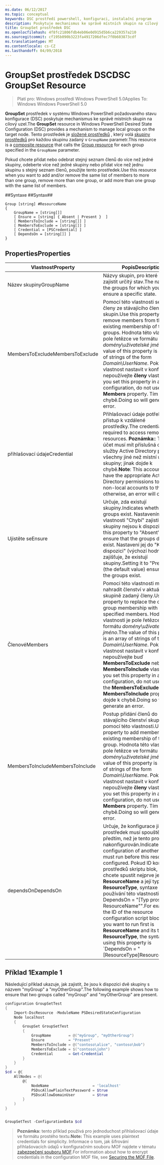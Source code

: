 ```yaml
---
ms.date: 06/12/2017
ms.topic: conceptual
keywords: DSC prostředí powershell, konfiguraci, instalační program
description: Poskytuje mechanismus ke správě místních skupin na cílový uzel.
title: GroupSet prostředek DSC
ms.openlocfilehash: 4f8fc21806fdb4eb06e0d915d5b6ca229357a210
ms.sourcegitcommit: cf195b090b3223fa4917206dfec7f0b603873cdf
ms.translationtype: MT
ms.contentlocale: cs-CZ
ms.lasthandoff: 04/09/2018
---
```

# <a name="dsc-groupset-resource"></a><span data-ttu-id="e9e94-104">GroupSet prostředek DSC</span><span class="sxs-lookup"><span data-stu-id="e9e94-104">DSC GroupSet Resource</span></span>

> <span data-ttu-id="e9e94-105">Platí pro: Windows prostředí Windows PowerShell 5.0</span><span class="sxs-lookup"><span data-stu-id="e9e94-105">Applies To: Windows Windows PowerShell 5.0</span></span>

<span data-ttu-id="e9e94-106">**GroupSet** prostředek v systému Windows PowerShell požadovaného stavu konfigurace (DSC) poskytuje mechanismus ke správě místních skupin na cílový uzel.</span><span class="sxs-lookup"><span data-stu-id="e9e94-106">The **GroupSet** resource in Windows PowerShell Desired State Configuration (DSC) provides a mechanism to manage local groups on the target node.</span></span> <span data-ttu-id="e9e94-107">Tento prostředek je [složené prostředků](authoringResourceComposite.md) , který volá [skupiny prostředků](groupResource.md) pro každou skupinu zadaný v `GroupName` parametr.</span><span class="sxs-lookup"><span data-stu-id="e9e94-107">This resource is a [composite resource](authoringResourceComposite.md) that calls the [Group resource](groupResource.md) for each group specified in the `GroupName` parameter.</span></span>

<span data-ttu-id="e9e94-108">Pokud chcete přidat nebo odebrat stejný seznam členů do více než jedné skupiny, odeberte více než jedné skupiny nebo přidat více než jednu skupinu s stejný seznam členů, použijte tento prostředek.</span><span class="sxs-lookup"><span data-stu-id="e9e94-108">Use this resource when you want to add and/or remove the same list of members to more than one group, remove more than one group, or add more than one group with the same list of members.</span></span>

##<a name="syntax"></a><span data-ttu-id="e9e94-109">Syntaxe ##</span><span class="sxs-lookup"><span data-stu-id="e9e94-109">Syntax##</span></span>
```
Group [string] #ResourceName
{
    GroupName = [string[]]
    [ Ensure = [string] { Absent | Present }  ]
    [ MembersToInclude = [string[]] ]
    [ MembersToExclude = [string[]] ]
    [ Credential = [PSCredential] ]
    [ DependsOn = [string[]] ]
}
```

## <a name="properties"></a><span data-ttu-id="e9e94-110">Properties</span><span class="sxs-lookup"><span data-stu-id="e9e94-110">Properties</span></span>

|  <span data-ttu-id="e9e94-111">Vlastnost</span><span class="sxs-lookup"><span data-stu-id="e9e94-111">Property</span></span>  |  <span data-ttu-id="e9e94-112">Popis</span><span class="sxs-lookup"><span data-stu-id="e9e94-112">Description</span></span>   |
|---|---|
| <span data-ttu-id="e9e94-113">Název skupiny</span><span class="sxs-lookup"><span data-stu-id="e9e94-113">GroupName</span></span>| <span data-ttu-id="e9e94-114">Názvy skupin, pro které chcete zajistit určitý stav.</span><span class="sxs-lookup"><span data-stu-id="e9e94-114">The names of the groups for which you want to ensure a specific state.</span></span>|
| <span data-ttu-id="e9e94-115">MembersToExclude</span><span class="sxs-lookup"><span data-stu-id="e9e94-115">MembersToExclude</span></span>| <span data-ttu-id="e9e94-116">Pomocí této vlastnosti se odebrat členy ze stávajícího členství skupin.</span><span class="sxs-lookup"><span data-stu-id="e9e94-116">Use this property to remove members from the existing membership of the groups.</span></span> <span data-ttu-id="e9e94-117">Hodnota této vlastnosti je pole řetězce ve formátu *domény*\\*uživatelské jméno*.</span><span class="sxs-lookup"><span data-stu-id="e9e94-117">The value of this property is an array of strings of the form *Domain*\\*UserName*.</span></span> <span data-ttu-id="e9e94-118">Pokud tuto vlastnost nastavit v konfiguraci, nepoužívejte **členy** vlastnost.</span><span class="sxs-lookup"><span data-stu-id="e9e94-118">If you set this property in a configuration, do not use the **Members** property.</span></span> <span data-ttu-id="e9e94-119">Tím dojde k chybě.</span><span class="sxs-lookup"><span data-stu-id="e9e94-119">Doing so will generate an error.</span></span>|
| <span data-ttu-id="e9e94-120">přihlašovací údaje</span><span class="sxs-lookup"><span data-stu-id="e9e94-120">Credential</span></span>| <span data-ttu-id="e9e94-121">Přihlašovací údaje potřebné pro přístup k vzdálené prostředky.</span><span class="sxs-lookup"><span data-stu-id="e9e94-121">The credentials required to access remote resources.</span></span> <span data-ttu-id="e9e94-122">**Poznámka:**: Tento účet musí mít příslušná oprávnění služby Active Directory přidat všechny jiné než místní účty do skupiny; jinak dojde k chybě.</span><span class="sxs-lookup"><span data-stu-id="e9e94-122">**Note**: This account must have the appropriate Active Directory permissions to add all non-local accounts to the group; otherwise, an error will occur.</span></span>
| <span data-ttu-id="e9e94-123">Ujistěte se</span><span class="sxs-lookup"><span data-stu-id="e9e94-123">Ensure</span></span>| <span data-ttu-id="e9e94-124">Určuje, zda existují skupiny.</span><span class="sxs-lookup"><span data-stu-id="e9e94-124">Indicates whether the groups exist.</span></span> <span data-ttu-id="e9e94-125">Nastavením této vlastnosti "Chybí" zajistit, že skupiny nejsou k dispozici.</span><span class="sxs-lookup"><span data-stu-id="e9e94-125">Set this property to "Absent" to ensure that the groups do not exist.</span></span> <span data-ttu-id="e9e94-126">Nastavení jej do "K dispozici" (výchozí hodnota) zajišťuje, že existují skupiny.</span><span class="sxs-lookup"><span data-stu-id="e9e94-126">Setting it to "Present" (the default value) ensures that the groups exist.</span></span>|
| <span data-ttu-id="e9e94-127">Členové</span><span class="sxs-lookup"><span data-stu-id="e9e94-127">Members</span></span>| <span data-ttu-id="e9e94-128">Pomocí této vlastnosti můžete nahradit členství v aktuální skupině zadaný členy.</span><span class="sxs-lookup"><span data-stu-id="e9e94-128">Use this property to replace the current group membership with the specified members.</span></span> <span data-ttu-id="e9e94-129">Hodnota této vlastnosti je pole řetězce ve formátu *domény*\\*uživatelské jméno*.</span><span class="sxs-lookup"><span data-stu-id="e9e94-129">The value of this property is an array of strings of the form *Domain*\\*UserName*.</span></span> <span data-ttu-id="e9e94-130">Pokud tuto vlastnost nastavit v konfiguraci, nepoužívejte buď **MembersToExclude** nebo **MembersToInclude** vlastnost.</span><span class="sxs-lookup"><span data-stu-id="e9e94-130">If you set this property in a configuration, do not use either the **MembersToExclude** or **MembersToInclude** property.</span></span> <span data-ttu-id="e9e94-131">Tím dojde k chybě.</span><span class="sxs-lookup"><span data-stu-id="e9e94-131">Doing so will generate an error.</span></span>|
| <span data-ttu-id="e9e94-132">MembersToInclude</span><span class="sxs-lookup"><span data-stu-id="e9e94-132">MembersToInclude</span></span>| <span data-ttu-id="e9e94-133">Postup přidání členů do stávajícího členství skupiny pomocí této vlastnosti.</span><span class="sxs-lookup"><span data-stu-id="e9e94-133">Use this property to add members to the existing membership of the group.</span></span> <span data-ttu-id="e9e94-134">Hodnota této vlastnosti je pole řetězce ve formátu *domény*\\*uživatelské jméno*.</span><span class="sxs-lookup"><span data-stu-id="e9e94-134">The value of this property is an array of strings of the form *Domain*\\*UserName*.</span></span> <span data-ttu-id="e9e94-135">Pokud tuto vlastnost nastavit v konfiguraci, nepoužívejte **členy** vlastnost.</span><span class="sxs-lookup"><span data-stu-id="e9e94-135">If you set this property in a configuration, do not use the **Members** property.</span></span> <span data-ttu-id="e9e94-136">Tím dojde k chybě.</span><span class="sxs-lookup"><span data-stu-id="e9e94-136">Doing so will generate an error.</span></span>|
| <span data-ttu-id="e9e94-137">dependsOn</span><span class="sxs-lookup"><span data-stu-id="e9e94-137">DependsOn</span></span> | <span data-ttu-id="e9e94-138">Určuje, že konfigurace jiný prostředek musí spouštět předtím, než je tento prostředek nakonfigurován.</span><span class="sxs-lookup"><span data-stu-id="e9e94-138">Indicates that the configuration of another resource must run before this resource is configured.</span></span> <span data-ttu-id="e9e94-139">Pokud ID konfigurace prostředků skriptu blok, který chcete spustit nejprve je třeba __ResourceName__ a její typ je __ResourceType__, syntaxe pro používání této vlastnosti je ' DependsOn = "[Typ prostředku] ResourceName"".</span><span class="sxs-lookup"><span data-stu-id="e9e94-139">For example, if the ID of the resource configuration script block that you want to run first is __ResourceName__ and its type is __ResourceType__, the syntax for using this property is \`DependsOn = "[ResourceType]ResourceName"\`\`.</span></span>|

## <a name="example-1"></a><span data-ttu-id="e9e94-140">Příklad 1</span><span class="sxs-lookup"><span data-stu-id="e9e94-140">Example 1</span></span>

<span data-ttu-id="e9e94-141">Následující příklad ukazuje, jak zajistit, že jsou k dispozici dvě skupiny s názvem "myGroup" a "myOtherGroup".</span><span class="sxs-lookup"><span data-stu-id="e9e94-141">The following example shows how to ensure that two groups called "myGroup" and "myOtherGroup" are present.</span></span>

```powershell
configuration GroupSetTest
{
    Import-DscResource -ModuleName PSDesiredStateConfiguration
    Node localhost
    {
        GroupSet GroupSetTest
        {
            GroupName        = @("myGroup", "myOtherGroup")
            Ensure           = "Present"
            MembersToInclude = @("contoso\alice", "contoso\bob")
            MembersToExclude = $("contoso\john")
            Credential       = Get-Credential
        }
    }
}
$cd = @{
    AllNodes = @(
        @{
            NodeName                    = 'localhost'
            PSDscAllowPlainTextPassword = $true
            PSDscAllowDomainUser        = $true
        }
    )
}


GroupSetTest -ConfigurationData $cd
```

><span data-ttu-id="e9e94-142">**Poznámka:** tento příklad používá pro jednoduchost přihlašovací údaje ve formátu prostého textu.</span><span class="sxs-lookup"><span data-stu-id="e9e94-142">**Note:** This example uses plaintext credentials for simplicity.</span></span> <span data-ttu-id="e9e94-143">Informace o tom, jak šifrování přihlašovacích údajů v konfiguračním souboru MOF najdete v tématu [zabezpečení souboru MOF](secureMOF.md).</span><span class="sxs-lookup"><span data-stu-id="e9e94-143">For information about how to encrypt credentials in the configuration MOF file, see [Securing the MOF File](secureMOF.md).</span></span>